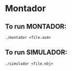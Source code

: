 # Montador
## To run MONTADOR: 

```
./montador <file.asm>
```

## To run SIMULADOR:

```
./simulador <file.obj>

```